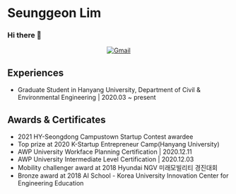 # Seunggeon Lim

### Hi there 👋

<div align=center>

[![Gmail](https://img.shields.io/static/v1?style=for-the-badge&message=Gmail&color=EA4335&logo=Gmail&logoColor=FFFFFF&label=)](mailto:schadenlim@gmail.com)

</div>

## Experiences
- Graduate Student in Hanyang University, Department of Civil & Environmental Engineering | 2020.03 ~ present

## Awards & Certificates
- 2021 HY-Seongdong Campustown Startup Contest awardee
- Top prize at 2020 K-Startup Entrepreneur Camp(Hanyang University)
- AWP University Workface Planning Certification | 2020.12.11
- AWP University Intermediate Level Certification | 2020.12.03
- Mobility challenger award at 2018 Hyundai NGV 미래모빌리티 경진대회
- Bronze award at 2018 AI School - Korea University Innovation Center for Engineering Education

<!--
**bigbreadguy/bigbreadguy** is a ✨ _special_ ✨ repository because its `README.md` (this file) appears on your GitHub profile.

Here are some ideas to get you started:

- 🔭 I’m currently working on ...
- 🌱 I’m currently learning ...
- 👯 I’m looking to collaborate on ...
- 🤔 I’m looking for help with ...
- 💬 Ask me about ...
- 📫 How to reach me: ...
- 😄 Pronouns: ...
- ⚡ Fun fact: ...
-->
